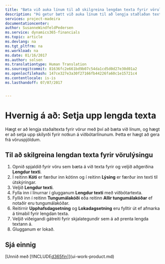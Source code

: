 ```yaml
---
title: "Bæta við auka línum til að skilgreina lengdan texta fyrir vörulýsingu | Microsoft Docs"
description: "Þú getur bætt við auka línum til að lengja staðlaðan texta sem lýsir vöru."
services: project-madeira
documentationcenter: 
author: SusanneWindfeldPedersen
ms.service: dynamics365-financials
ms.topic: article
ms.devlang: na
ms.tgt_pltfrm: na
ms.workload: na
ms.date: 01/16/2017
ms.author: solsen
ms.translationtype: Human Translation
ms.sourcegitcommit: 81636fc2e661bd9b07c54da1cd5d0d27e30d01a2
ms.openlocfilehash: 147ce327e3a30f27166fb44226fa60c1e15721c4
ms.contentlocale: is-is
ms.lasthandoff: 07/07/2017


---
```

# <a name="how-to-set-up-extended-item-text"></a>Hvernig á að: Setja upp lengda texta
Hægt er að lengja staðaltexta fyrir vörur með því að bæta við línum, og hægt er að setja upp skilyrði fyrir notkun á viðbótarlínunum. Þetta er hægt að gera frá vöruspjöldum.

## <a name="to-define-extended-text-for-an-item-description"></a>Til að skilgreina lengdan texta fyrir vörulýsingu
1. Opnið spjaldið fyrir vöru sem bæta á við texta fyrir og veljið aðgerðina **Lengdur texti**.
2. Í reitinn **Kóti** er færður inn kótinn og í reitinn **Lýsing** er færður inn texti til útskýringar.
3. Veljið **Lengdur texti**.
4. Fylla inn í línurnar í glugganum **Lengdur texti** með viðbótartexta.
5. Fyllið inn í reitinn **Tungumálakóði** eða reitinn **Allir tungumálakóðar** ef notaðir eru tungumálakóðar.
6. Reitirnir **Upphafsdagsetning** og **Lokadagsetning** eru fylltir út ef afmarka á tímabil fyrir lengdan texta.
7. Veljið viðeigandi gátreiti fyrir skjalategundir sem á að prenta lengda textann á.
8. Glugganum er lokað.

## <a name="see-also"></a>Sjá einnig
[Unnið með [!INCLUDE[d365fin](includes/d365fin_md.md)]](ui-work-product.md)


